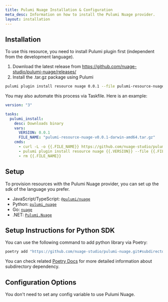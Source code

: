```yaml
---
title: Pulumi Nuage Installation & Configuration
meta_desc: Information on how to install the Pulumi Nuage provider.
layout: installation
---
```


## Installation

To use this resource, you need to install Pulumi plugin first (independent from the development language).

1. Download the latest release from <https://github.com/nuage-studio/pulumi-nuage/releases/>
2. Install the .tar.gz package using Pulumi

```bash
pulumi plugin install resource nuage 0.0.1 --file pulumi-resource-nuage-v0.0.1-darwin-amd64.tar.gz
```

You may also automate this process via Taskfile. Here is an example:

```yaml
version: "3"

tasks:
  pulumi_install:
    desc: Downloads binary
    vars:
      VERSION: 0.0.1
      FILE_NAME: "pulumi-resource-nuage-v0.0.1-darwin-amd64.tar.gz"
    cmds:
      - curl -L -o {{.FILE_NAME}} https://github.com/nuage-studio/pulumi-nuage/releases/download/{{.VERSION}}/{{.FILE_NAME}}
      - pulumi plugin install resource nuage {{.VERSION}} --file {{.FILE_NAME}}
      - rm {{.FILE_NAME}}
```

## Setup

To provision resources with the Pulumi Nuage provider,  you can set up the sdk of the language you prefer.

* JavaScript/TypeScript: [`@pulumi/nuage`](https://github.com/nuage-studio/pulumi-nuage/tree/master/sdk/nodejs)
* Python: [`pulumi_nuage`](https://github.com/nuage-studio/pulumi-nuage/tree/master/sdk/python)
* Go: [`nuage`](https://github.com/nuage-studio/pulumi-nuage/tree/master/sdk/go/nuage)
* .NET: [`Pulumi.Nuage`](https://github.com/nuage-studio/pulumi-nuage/tree/master/sdk/dotnet)



## Setup Instructions for Python SDK

You can use the following command to add python library via Poetry:

```bash
poetry add "https://github.com/nuage-studio/pulumi-nuage.git#subdirectory=sdk/python"
```

You can check related [Poetry Docs](https://python-poetry.org/docs/dependency-specification/) for more detailed information about subdirectory dependency.

## Configuration Options

You don't need to set any config variable to use Pulumi Nuage.